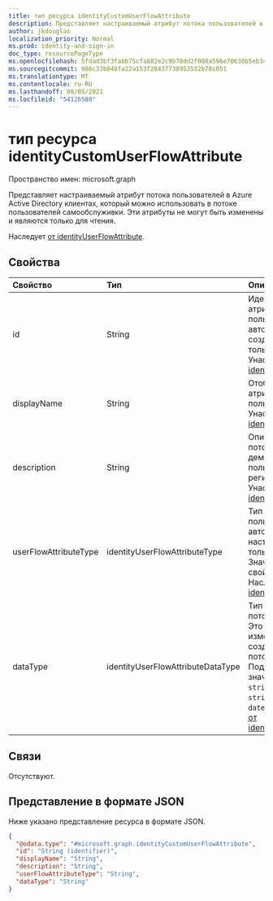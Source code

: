```yaml
---
title: тип ресурса identityCustomUserFlowAttribute
description: Представляет настраиваемый атрибут потока пользователей в Azure Active Directory клиентах, который можно использовать в потоке пользователей самообслуживки.
author: jkdouglas
localization_priority: Normal
ms.prod: identity-and-sign-in
doc_type: resourcePageType
ms.openlocfilehash: 5fdad3bf3fabb75cfa882e2c9b78dd2f008a596e70630b5eb34b3f3aa215baff
ms.sourcegitcommit: 986c33b848fa22a153f28437738953532b78c051
ms.translationtype: MT
ms.contentlocale: ru-RU
ms.lasthandoff: 08/05/2021
ms.locfileid: "54126580"
---
```

# <a name="identitycustomuserflowattribute-resource-type"></a>тип ресурса identityCustomUserFlowAttribute

Пространство имен: microsoft.graph

Представляет настраиваемый атрибут потока пользователей в Azure Active Directory клиентах, который можно использовать в потоке пользователей самообслуживки. Эти атрибуты не могут быть изменены и являются только для чтения.

Наследует [от identityUserFlowAttribute](../resources/identityuserflowattribute.md).

## <a name="properties"></a>Свойства

|Свойство|Тип|Описание|
|:---|:---|:---|
|id|String|Идентификатор атрибута потока пользователей. Это автоматически созданный атрибут только для чтения. Унаследованный от [identityUserFlowAttribute](../resources/identityuserflowattribute.md)|
|displayName|String|Отображаемое имя атрибута потока пользователей. Унаследованный от [identityUserFlowAttribute](../resources/identityuserflowattribute.md)|
|description|String|Описание атрибута потока пользователей, демонстрируемое пользователю при регистрации. Унаследованный от [identityUserFlowAttribute](../resources/identityuserflowattribute.md)|
|userFlowAttributeType|identityUserFlowAttributeType|Тип атрибута потока пользователей. Это автоматически настроенный атрибут только для чтения. Значение для этого свойства будет `custom` . Наследуется [от identityUserFlowAttribute](../resources/identityuserflowattribute.md).|
|dataType|identityUserFlowAttributeDataType|Тип данных атрибута потока пользователей. Это свойство нельзя изменить после создания атрибута потока пользователей. Поддерживаемые значения для **dataType**: `string`, `boolean`, `int64`, `stringCollection`, `dateTime`. Наследуется [от identityUserFlowAttribute](../resources/identityuserflowattribute.md).|

## <a name="relationships"></a>Связи

Отсутствуют.

## <a name="json-representation"></a>Представление в формате JSON

Ниже указано представление ресурса в формате JSON.
<!-- {
  "blockType": "resource",
  "keyProperty": "id",
  "@odata.type": "microsoft.graph.identityCustomUserFlowAttribute",
  "baseType": "microsoft.graph.identityUserFlowAttribute",
  "openType": false
}
-->

``` json
{
  "@odata.type": "#microsoft.graph.identityCustomUserFlowAttribute",
  "id": "String (identifier)",
  "displayName": "String",
  "description": "String",
  "userFlowAttributeType": "String",
  "dataType": "String"
}
```
